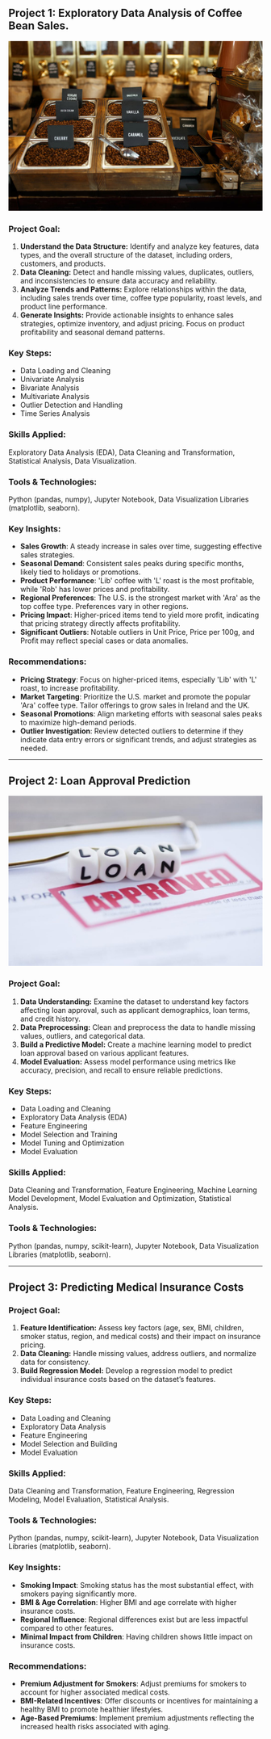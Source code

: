 ## Project 1: Exploratory Data Analysis of Coffee Bean Sales.

![Portfolio-Projects](Project%201.%20Exploratory%20Data%20Analysis%20of%20Coffee%20Bean%20Sales/coffee%20beans%20sales.jpg)

### Project Goal:
1. **Understand the Data Structure:** Identify and analyze key features, data types, and the overall structure of the dataset, including orders, customers, and products.
2. **Data Cleaning:** Detect and handle missing values, duplicates, outliers, and inconsistencies to ensure data accuracy and reliability.
3. **Analyze Trends and Patterns:** Explore relationships within the data, including sales trends over time, coffee type popularity, roast levels, and product line performance.
4. **Generate Insights:** Provide actionable insights to enhance sales strategies, optimize inventory, and adjust pricing. Focus on product profitability and seasonal demand patterns.

### Key Steps:
- Data Loading and Cleaning
- Univariate Analysis
- Bivariate Analysis
- Multivariate Analysis
- Outlier Detection and Handling
- Time Series Analysis

### Skills Applied:
Exploratory Data Analysis (EDA), Data Cleaning and Transformation, Statistical Analysis, Data Visualization.

### Tools & Technologies:
Python (pandas, numpy), Jupyter Notebook, Data Visualization Libraries (matplotlib, seaborn).

### Key Insights:
- **Sales Growth**: A steady increase in sales over time, suggesting effective sales strategies.
- **Seasonal Demand**: Consistent sales peaks during specific months, likely tied to holidays or promotions.
- **Product Performance**: 'Lib' coffee with 'L' roast is the most profitable, while 'Rob' has lower prices and profitability.
- **Regional Preferences**: The U.S. is the strongest market with 'Ara' as the top coffee type. Preferences vary in other regions.
- **Pricing Impact**: Higher-priced items tend to yield more profit, indicating that pricing strategy directly affects profitability.
- **Significant Outliers**: Notable outliers in Unit Price, Price per 100g, and Profit may reflect special cases or data anomalies.

### Recommendations:
- **Pricing Strategy**: Focus on higher-priced items, especially 'Lib' with 'L' roast, to increase profitability.
- **Market Targeting**: Prioritize the U.S. market and promote the popular 'Ara' coffee type. Tailor offerings to grow sales in Ireland and the UK.
- **Seasonal Promotions**: Align marketing efforts with seasonal sales peaks to maximize high-demand periods.
- **Outlier Investigation**: Review detected outliers to determine if they indicate data entry errors or significant trends, and adjust strategies as needed.

---
## Project 2: Loan Approval Prediction

![Portfolio-Projects](Project%202.%20Loan%20Approval%20Prediction/loan_approval_prediction.jpg)

### Project Goal:
1. **Data Understanding:** Examine the dataset to understand key factors affecting loan approval, such as applicant demographics, loan terms, and credit history.
2. **Data Preprocessing:** Clean and preprocess the data to handle missing values, outliers, and categorical data.
3. **Build a Predictive Model:** Create a machine learning model to predict loan approval based on various applicant features.
4. **Model Evaluation:** Assess model performance using metrics like accuracy, precision, and recall to ensure reliable predictions.

### Key Steps:
- Data Loading and Cleaning
- Exploratory Data Analysis (EDA)
- Feature Engineering
- Model Selection and Training
- Model Tuning and Optimization
- Model Evaluation

### Skills Applied:
Data Cleaning and Transformation, Feature Engineering, Machine Learning Model Development, Model Evaluation and Optimization, Statistical Analysis.

### Tools & Technologies:
Python (pandas, numpy, scikit-learn), Jupyter Notebook, Data Visualization Libraries (matplotlib, seaborn).

---
## Project 3: Predicting Medical Insurance Costs

### Project Goal:
1. **Feature Identification:** Assess key factors (age, sex, BMI, children, smoker status, region, and medical costs) and their impact on insurance pricing.
2. **Data Cleaning:** Handle missing values, address outliers, and normalize data for consistency.
3. **Build Regression Model:** Develop a regression model to predict individual insurance costs based on the dataset’s features.

### Key Steps:
- Data Loading and Cleaning
- Exploratory Data Analysis
- Feature Engineering
- Model Selection and Building
- Model Evaluation

### Skills Applied:
Data Cleaning and Transformation, Feature Engineering, Regression Modeling, Model Evaluation, Statistical Analysis.

### Tools & Technologies:
Python (pandas, numpy, scikit-learn), Jupyter Notebook, Data Visualization Libraries (matplotlib, seaborn).

### Key Insights:
- **Smoking Impact**: Smoking status has the most substantial effect, with smokers paying significantly more.
- **BMI & Age Correlation**: Higher BMI and age correlate with higher insurance costs.
- **Regional Influence**: Regional differences exist but are less impactful compared to other features.
- **Minimal Impact from Children**: Having children shows little impact on insurance costs.

### Recommendations:
- **Premium Adjustment for Smokers**: Adjust premiums for smokers to account for higher associated medical costs.
- **BMI-Related Incentives**: Offer discounts or incentives for maintaining a healthy BMI to promote healthier lifestyles.
- **Age-Based Premiums**: Implement premium adjustments reflecting the increased health risks associated with aging.

